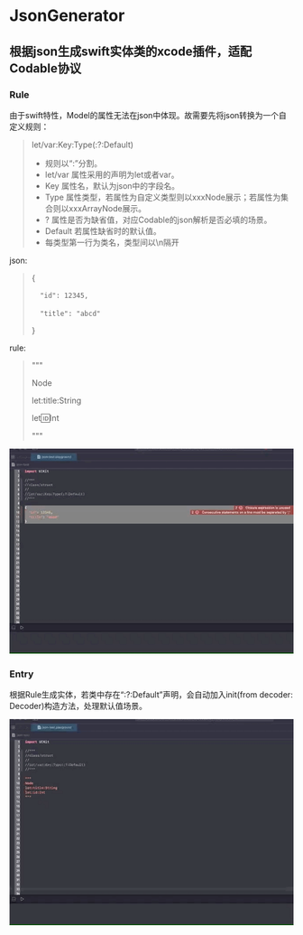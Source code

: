 # JsonGenerator
## 根据json生成swift实体类的xcode插件，适配Codable协议

### Rule
由于swift特性，Model的属性无法在json中体现。故需要先将json转换为一个自定义规则：

> let/var:Key:Type(:?:Default)
> - 规则以“:”分割。
> - let/var 属性采用的声明为let或者var。
> - Key 属性名，默认为json中的字段名。
> - Type 属性类型，若属性为自定义类型则以xxxNode展示；若属性为集合则以xxxArrayNode展示。
> - ?   属性是否为缺省值，对应Codable的json解析是否必填的场景。
> - Default 若属性缺省时的默认值。
> - 每类型第一行为类名，类型间以\n隔开


json:
>   {
>   
>       "id": 12345,
>       
>       "title": "abcd"
>       
>   }

rule:
>   """
>   
>   Node
>   
>   let:title:String
>   
>   let:id:Int
>   
>   """

![Rule](./Rule.gif)

### Entry

根据Rule生成实体，若类中存在“:?:Default”声明，会自动加入init(from decoder: Decoder)构造方法，处理默认值场景。

![Entry](./Entry.gif)
